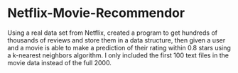 # Netflix-Movie-Recommendor
Using a real data set from Netflix, created a program to get hundreds of thousands of reviews and store them in a data structure, then given a user and a movie is able to make a prediction of their rating within 0.8 stars using a k-nearest neighbors algorithm.
I only included the first 100 text files in the movie data instead of the full 2000.
